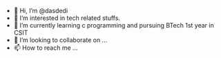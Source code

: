 - 👋 Hi, I’m @dasdedi
- 👀 I’m interested in tech related stuffs.
- 🌱 I’m currently learning c programming and pursuing BTech 1st year in CSIT
- 💞️ I’m looking to collaborate on ...
- 📫 How to reach me ...

<!---
dasdedi/dasdedi is a ✨ special ✨ repository because its `README.md` (this file) appears on your GitHub profile.
You can click the Preview link to take a look at your changes.
--->
